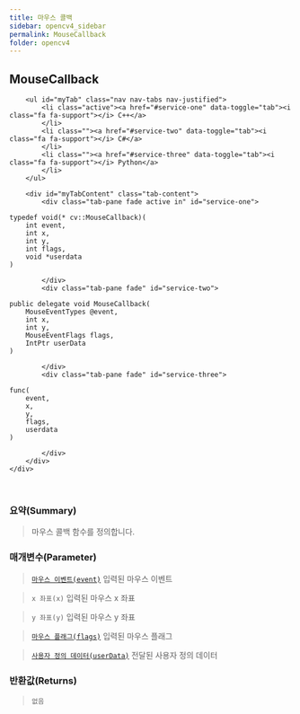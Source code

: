 ```yaml
---
title: 마우스 콜백
sidebar: opencv4_sidebar
permalink: MouseCallback
folder: opencv4
---
```


<div class="row">
    <div class="col-lg-12">
        <h2 class="page-header">MouseCallback</h2>
    </div>
    <div class="col-lg-12">

        <ul id="myTab" class="nav nav-tabs nav-justified">
            <li class="active"><a href="#service-one" data-toggle="tab"><i class="fa fa-support"></i> C++</a>
            </li>
            <li class=""><a href="#service-two" data-toggle="tab"><i class="fa fa-support"></i> C#</a>
            </li>
            <li class=""><a href="#service-three" data-toggle="tab"><i class="fa fa-support"></i> Python</a>
            </li>
        </ul>

        <div id="myTabContent" class="tab-content">
            <div class="tab-pane fade active in" id="service-one">
<pre class="prettyprint"><code class="language-cpp">typedef void(* cv::MouseCallback)(
    int event,
    int x,
    int y,
    int flags,
    void *userdata
)</code></pre>
            </div>
            <div class="tab-pane fade" id="service-two">
<pre class="prettyprint"><code class="language-cs">public delegate void MouseCallback(
    MouseEventTypes @event,
    int x,
    int y,
    MouseEventFlags flags,
    IntPtr userData
)</code></pre>
            </div>
            <div class="tab-pane fade" id="service-three">
<pre class="prettyprint"><code class="language-py">func(
    event,
    x,
    y,
    flags,
    userdata
)</code></pre>
            </div>
        </div>
    </div>
</div>

<br>

### 요약(Summary)

> 마우스 콜백 함수를 정의합니다.

### 매개변수(Parameter)

> [`마우스 이벤트(event)`](MouseEventTypes) 입력된 마우스 이벤트

> `x 좌표(x)` 입력된 마우스 x 좌표

> `y 좌표(y)` 입력된 마우스 y 좌표

> [`마우스 플래그(flags)`](MouseEventTypes) 입력된 마우스 플래그

> [`사용자 정의 데이터(userData)`](setMouseCallback) 전달된 사용자 정의 데이터

### 반환값(Returns)

> `없음`